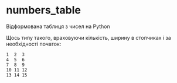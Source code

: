 # numbers_table
Відформована таблиця з чисел на Python     
      
Щось типу такого, враховуючи кількість, ширину в стопчиках і за необхідності початок:   
```  
1  2  3    
4  5  6    
7  8  9    
10 11 12    
13 14 15  
```